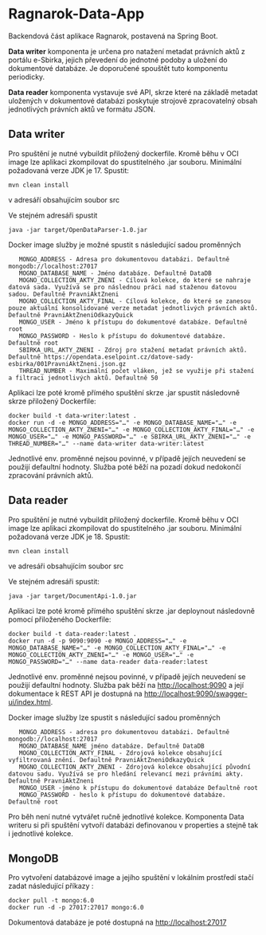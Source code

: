 # Ragnarok-Data-App

Backendová část aplikace Ragnarok, postavená na Spring Boot. 

**Data writer** komponenta je určena pro natažení metadat právních aktů z portálu e-Sbirka, jejich převedení do jednotné podoby a uložení do dokumentové databáze. Je doporučené spouštět tuto komponentu periodicky.

**Data reader** komponenta vystavuje své API, skrze které na základě metadat uložených v dokumentové databázi poskytuje strojově zpracovatelný obsah jednotlivých právních aktů ve formátu JSON.

## Data writer
Pro spuštění je nutné vybuildit přiložený dockerfile. Kromě běhu v OCI image lze aplikaci zkompilovat do spustitelného .jar souboru. Minimální požadovaná verze JDK je 17.
Spustit:

```
mvn clean install
```

v adresáří obsahujícím soubor src

Ve stejném adresáři spustit 
```
java -jar target/OpenDataParser-1.0.jar
```
Docker image služby je možné spustit s následující sadou proměnných 

```
   MONGO_ADDRESS - Adresa pro dokumentovou databázi. Defaultně mongodb://localhost:27017
   MOGNO_DATABASE_NAME - Jméno databáze. Defaultně DataDB
   MOGNO_COLLECTION_AKTY_ZNENI - Cílová kolekce, do které se nahraje datová sada. Využívá se pro následnou práci nad staženou datovou sadou. Defaultně PravniAktZneni  
   MOGNO_COLLECTION_AKTY_FINAL - Cílová kolekce, do které se zanesou pouze aktuální konsolidované verze metadat jednotlivých právních aktů. Defaultně PravniAktZneniOdkazyQuick
   MONGO_USER - Jméno k přístupu do dokumentové databáze. Defaultně root
   MONGO_PASSWORD - Heslo k přístupu do dokumentové databáze. Defaultně root
   SBIRKA_URL_AKTY_ZNENI - Zdroj pro stažení metadat právních aktů. Defaultně https://opendata.eselpoint.cz/datove-sady-esbirka/001PravniAktZneni.json.gz
   THREAD_NUMBER - Maximální počet vláken, jež se využije při stažení a filtraci jednotlivých aktů. Defaultně 50
```

Aplikaci lze poté kromě přímého spuštění skrze .jar spustit následovně skrze přiložený Dockerfile: 

```
docker build -t data-writer:latest .
docker run -d -e MONGO_ADDRESS="…" -e MONGO_DATABASE_NAME="…" -e MONGO_COLLECTION_AKTY_ZNENI="…" -e MONGO_COLLECTION_AKTY_FINAL="…" -e MONGO_USER="…" -e MONGO_PASSWORD="…" -e SBIRKA_URL_AKTY_ZNENI="…" -e THREAD_NUMBER="…" --name data-writer data-writer:latest
```

Jednotlivé env. proměnné nejsou povinné, v případě jejích neuvedení se použijí defaultní hodnoty.
Služba poté běží na pozadí dokud nedokončí zpracování právních aktů.

## Data reader

Pro spuštění je nutné vybuildit přiložený dockerfile.
Kromě běhu v OCI image lze aplikaci zkompilovat do spustitelného .jar souboru. Minimální požadovaná verze JDK je 18.
Spustit:

```mvn clean install```

ve adresáři obsahujícím soubor src

Ve stejném adresáři spustit:

```
java -jar target/DocumentApi-1.0.jar
```

Aplikaci lze poté kromě přímého spuštění skrze .jar deploynout následovně pomocí přiloženého Dockerfile:
```
docker build -t data-reader:latest .
docker run -d -p 9090:9090 -e MONGO_ADDRESS="…" -e MONGO_DATABASE_NAME="…" -e MONGO_COLLECTION_AKTY_FINAL="…" -e MONGO_COLLECTION_AKTY_ZNENI="…" -e MONGO_USER="…" -e MONGO_PASSWORD="…" --name data-reader data-reader:latest
```
Jednotlivé env. proměnné nejsou povinné, v případě jejích neuvedení se použijí defaultní hodnoty.
Služba pak běží na [http://localhost:9090](http://localhost:9090) a její dokumentace k REST API je dostupná na [http://localhost:9090/swagger-ui/index.html](http://localhost:9090/swagger-ui/index.html).


Docker image služby lze spustit s následující sadou proměnných

```
   MONGO_ADDRESS - adresa pro dokumentovou databázi. Defaultně mongodb://localhost:27017
   MOGNO_DATABASE_NAME jméno databáze. Defaultně DataDB
   MOGNO_COLLECTION_AKTY_FINAL - Zdrojová kolekce obsahující vyfiltrovaná znění. Defaultně PravniAktZneniOdkazyQuick
   MOGNO_COLLECTION_AKTY_ZNENI - Zdrojová kolekce obsahující původní datovou sadu. Využívá se pro hledání relevancí mezi právními akty. Defaultně PravniAktZneni  
   MONGO_USER -jméno k přístupu do dokumentové databáze Defaultně root
   MONGO_PASSWORD - heslo k přístupu do dokumentové databáze. Defaultně root
```

Pro běh není nutné vytvářet ručně jednotlivé kolekce. Komponenta Data writeru si při spuštění vytvoří databázi definovanou v properties a stejně tak i jednotlivé kolekce.

## MongoDB

Pro vytvoření databázové image a jejího spuštění  v lokálním prostředí stačí zadat následující příkazy : 

```
docker pull -t mongo:6.0
docker run -d -p 27017:27017 mongo:6.0
```
Dokumentová databáze je poté dostupná na [http://localhost:27017](http://localhost:27017)



